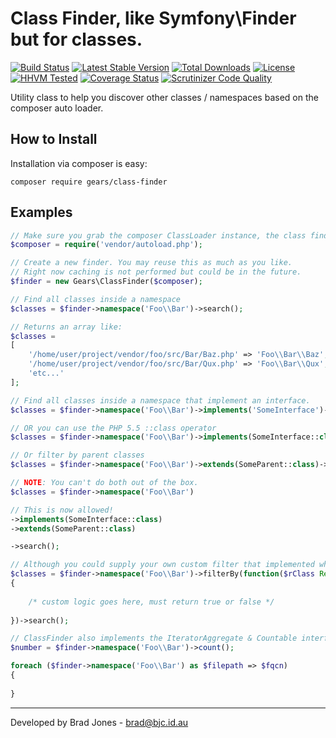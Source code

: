# Class Finder, like Symfony\\Finder but for classes.
[![Build Status](https://travis-ci.org/phpgearbox/class-finder.svg?branch=master)](https://travis-ci.org/phpgearbox/class-finder)
[![Latest Stable Version](https://poser.pugx.org/gears/class-finder/v/stable.svg)](https://packagist.org/packages/gears/class-finder)
[![Total Downloads](https://poser.pugx.org/gears/class-finder/downloads.svg)](https://packagist.org/packages/gears/class-finder)
[![License](https://poser.pugx.org/gears/class-finder/license.svg)](https://packagist.org/packages/gears/class-finder)
[![HHVM Tested](http://hhvm.h4cc.de/badge/gears/class-finder.svg?style=flat)](http://hhvm.h4cc.de/package/gears/class-finder)
[![Coverage Status](https://coveralls.io/repos/github/phpgearbox/class-finder/badge.svg?branch=master)](https://coveralls.io/github/phpgearbox/class-finder?branch=master)
[![Scrutinizer Code Quality](https://scrutinizer-ci.com/g/phpgearbox/class-finder/badges/quality-score.png?b=master)](https://scrutinizer-ci.com/g/phpgearbox/class-finder/?branch=master)

Utility class to help you discover other classes / namespaces based on the composer auto loader.

## How to Install
Installation via composer is easy:

```
composer require gears/class-finder
```

## Examples

```php
// Make sure you grab the composer ClassLoader instance, the class finder needs it.
$composer = require('vendor/autoload.php');

// Create a new finder. You may reuse this as much as you like.
// Right now caching is not performed but could be in the future.
$finder = new Gears\ClassFinder($composer);

// Find all classes inside a namespace
$classes = $finder->namespace('Foo\\Bar')->search();

// Returns an array like:
$classes =
[
    '/home/user/project/vendor/foo/src/Bar/Baz.php' => 'Foo\\Bar\\Baz',
    '/home/user/project/vendor/foo/src/Bar/Qux.php' => 'Foo\\Bar\\Qux',
    'etc...'
];

// Find all classes inside a namespace that implement an interface.
$classes = $finder->namespace('Foo\\Bar')->implements('SomeInterface')->search();

// OR you can use the PHP 5.5 ::class operator
$classes = $finder->namespace('Foo\\Bar')->implements(SomeInterface::class)->search();

// Or filter by parent classes
$classes = $finder->namespace('Foo\\Bar')->extends(SomeParent::class)->search();

// NOTE: You can't do both out of the box.
$classes = $finder->namespace('Foo\\Bar')

// This is now allowed!
->implements(SomeInterface::class)
->extends(SomeParent::class)

->search();

// Although you could supply your own custom filter that implemented whatever filtering you like.
$classes = $finder->namespace('Foo\\Bar')->filterBy(function($rClass ReflectionClass)
{
    
    /* custom logic goes here, must return true or false */
    
})->search();

// ClassFinder also implements the IteratorAggregate & Countable interfaces.
$number = $finder->namespace('Foo\\Bar')->count();

foreach ($finder->namespace('Foo\\Bar') as $filepath => $fqcn)
{
    
}
```

--------------------------------------------------------------------------------
Developed by Brad Jones - brad@bjc.id.au